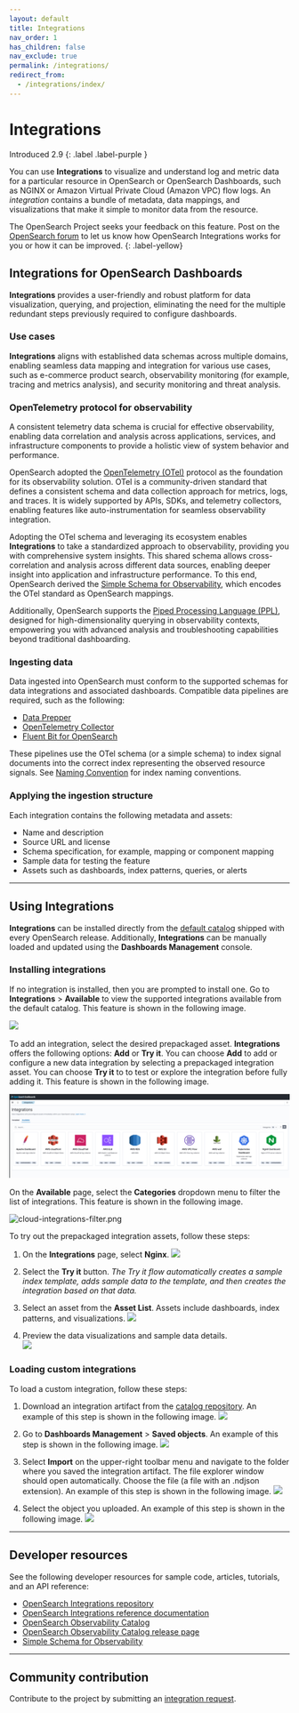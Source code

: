 ```yaml
---
layout: default
title: Integrations
nav_order: 1
has_children: false
nav_exclude: true
permalink: /integrations/
redirect_from:
  - /integrations/index/
---
```


# Integrations
Introduced 2.9
{: .label .label-purple }

You can use **Integrations** to visualize and understand log and metric data for a particular resource in OpenSearch or OpenSearch Dashboards, such as NGINX or Amazon Virtual Private Cloud (Amazon VPC) flow logs. An _integration_ contains a bundle of metadata, data mappings, and visualizations that make it simple to monitor data from the resource.

The OpenSearch Project seeks your feedback on this feature. Post on the [OpenSearch forum](https://forum.opensearch.org/) to let us know how OpenSearch Integrations works for you or how it can be improved.
{: .label-yellow}

## Integrations for OpenSearch Dashboards

**Integrations** provides a user-friendly and robust platform for data visualization, querying, and projection, eliminating the need for the multiple redundant steps previously required to configure dashboards.

### Use cases

**Integrations** aligns with established data schemas across multiple domains, enabling seamless data mapping and integration for various use cases, such as e-commerce product search, observability monitoring (for example, tracing and metrics analysis), and security monitoring and threat analysis.

### OpenTelemetry protocol for observability

A consistent telemetry data schema is crucial for effective observability, enabling data correlation and analysis across applications, services, and infrastructure components to provide a holistic view of system behavior and performance.

OpenSearch adopted the [OpenTelemetry (OTel)](https://opentelemetry.io/) protocol as the foundation for its observability solution. OTel is a community-driven standard that defines a consistent schema and data collection approach for metrics, logs, and traces. It is widely supported by APIs, SDKs, and telemetry collectors, enabling features like auto-instrumentation for seamless observability integration.

Adopting the OTel schema and leveraging its ecosystem enables **Integrations** to take a standardized approach to observability, providing you with comprehensive system insights. This shared schema allows cross-correlation and analysis across different data sources, enabling deeper insight into application and infrastructure performance. To this end, OpenSearch derived the [Simple Schema for Observability](https://github.com/opensearch-project/opensearch-catalog/tree/main/docs/schema/observability), which encodes the OTel standard as OpenSearch mappings.

Additionally, OpenSearch supports the [Piped Processing Language (PPL)](https://opensearch.org/docs/latest/search-plugins/sql/ppl/index/), designed for high-dimensionality querying in observability contexts, empowering you with advanced analysis and troubleshooting capabilities beyond traditional dashboarding.

### Ingesting data

Data ingested into OpenSearch must conform to the supported schemas for data integrations and associated dashboards. Compatible data pipelines are required, such as the following:

- [Data Prepper](https://github.com/opensearch-project/data-prepper)
- [OpenTelemetry Collector](https://github.com/open-telemetry/opentelemetry-collector)
- [Fluent Bit for OpenSearch](https://docs.fluentbit.io/manual/pipeline/outputs/opensearch)

These pipelines use the OTel schema (or a simple schema) to index signal documents into the correct index representing the observed resource signals. See [Naming Convention](https://github.com/opensearch-project/opensearch-catalog/blob/main/docs/schema/observability/Naming-convention.md) for index naming conventions. 

### Applying the ingestion structure

Each integration contains the following metadata and assets:

* Name and description
* Source URL and license
* Schema specification, for example, mapping or component mapping
* Sample data for testing the feature
* Assets such as dashboards, index patterns, queries, or alerts

---

## Using Integrations

**Integrations** can be installed directly from the [default catalog](https://github.com/opensearch-project/opensearch-catalog/blob/main/docs/integrations/Release.md) shipped with every OpenSearch release. Additionally, **Integrations** can be manually loaded and updated using the **Dashboards Management** console.

### Installing integrations 

If no integration is installed, then you are prompted to install one. Go to **Integrations** > **Available** to view the supported integrations available from the default catalog. This feature is shown in the following image.
 
![]({{site.url}}{{site.baseurl}}/images/integrations/empty-installed-integrations.png)

To add an integration, select the desired prepackaged asset. **Integrations** offers the following options: **Add** or **Try it**. You can choose **Add** to add or configure a new data integration by selecting a prepackaged integration asset. You can choose **Try it** to to test or explore the integration before fully adding it. This feature is shown in the following image.

![integrations-observability-catalog.png](/images/integrations/integrations-observability-catalog.png)

On the **Available** page, select the **Categories** dropdown menu to filter the list of integrations. This feature is shown in the following image.

![cloud-integrations-filter.png]({{site.url}}{{site.baseurl}}/images/integrations/cloud-integrations-filter.png)

To try out the prepackaged integration assets, follow these steps:

1. On the **Integrations** page, select **Nginx**.
  ![]({{site.url}}{{site.baseurl}}/images/integrations/nginx-integration.png)

2. Select the **Try it** button. _The Try it flow automatically creates a sample index template, adds sample data to the template, and then creates the integration based on that data._

3. Select an asset from the **Asset List**. Assets include dashboards, index patterns, and visualizations.
  ![]({{site.url}}{{site.baseurl}}/images/integrations/nginx-installed-integration-assets.png)

4. Preview the data visualizations and sample data details.  
  ![]({{site.url}}{{site.baseurl}}/images/integrations/nginx-integration-dashboard.png)

### Loading custom integrations

To load a custom integration, follow these steps: 

1. Download an integration artifact from the [catalog repository](https://github.com/opensearch-project/opensearch-catalog/blob/main/docs/integrations/Release.md). An example of this step is shown in the following image.
   ![]({{site.url}}{{site.baseurl}}/images/integrations/integration-catalog-release-page.png)

2. Go to **Dashboards Management** > **Saved objects**. An example of this step is shown in the following image.
  ![]({{site.url}}{{site.baseurl}}/images/integrations/import-saved-objects.png)

3. Select **Import** on the upper-right toolbar menu and navigate to the folder where you saved the integration artifact. The file explorer window should open automatically. Choose the file (a file with an .ndjson extension). An example of this step is shown in the following image.
  ![]({{site.url}}{{site.baseurl}}/images/integrations/integration-import-file.png)

4. Select the object you uploaded. An example of this step is shown in the following image.
  ![]({{site.url}}{{site.baseurl}}/images/integrations/select-uploaded-integration.png)

---

## Developer resources

See the following developer resources for sample code, articles, tutorials, and an API reference:

- [OpenSearch Integrations repository](https://github.com/opensearch-project/opensearch-catalog)
- [OpenSearch Integrations reference documentation](https://github.com/opensearch-project/opensearch-catalog/tree/main/docs/integrations)
- [OpenSearch Observability Catalog](https://htmlpreview.github.io/?https://github.com/opensearch-project/opensearch-catalog/blob/main/integrations/observability/catalog.html)
- [OpenSearch Observability Catalog release page](https://github.com/opensearch-project/opensearch-catalog/blob/main/docs/integrations/Release.md)
- [Simple Schema for Observability](https://github.com/opensearch-project/opensearch-catalog/tree/main/docs/schema/observability)

---

## Community contribution

Contribute to the project by submitting an [integration request](https://github.com/opensearch-project/dashboards-observability/issues/new?assignees=&labels=integration%2C+untriaged&projects=&template=integration_request.md&title=%5BIntegration%5D).
